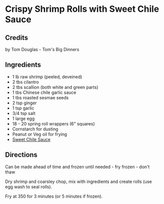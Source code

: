 # Crispy Shrimp Rolls with Sweet Chile Sauce 

<!-- BEGIN content -->

## Credits

by Tom Douglas - Tom's Big Dinners

## Ingredients

- 1 lb raw shrimp (peeled, deveined)
- 2 tbs cilantro
- 2 tbs scallion (both white and green parts)
- 1 tbs Chinese chile garlic sauce
- 1 tbs roasted sesmae seeds
- 2 tsp ginger
- 1 tsp garlic
- 3/4 tsp salt
- 1 large egg
- 18 - 20 spring roll wrappers (6" squares)
- Cornstarch for dusting
- Peanut or Veg oil for frying
- [Sweet Chile Sauce](/recipe/index.php?title=Sweet_Chile_Sauce "Sweet Chile Sauce")

## Directions

Can be made ahead of time and frozen until needed - fry frozen - don't thaw  
  
Dry shrimp and coarsley chop, mix with ingredients and create rolls (use egg wash to seal rolls).  
  
Fry at 350 for 3 minutes (or 5 minutes if frozen).

<!-- END content -->

